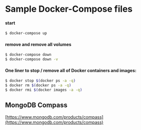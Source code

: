 # Sample Docker-Compose files

#### start

```zsh
$ docker-compose up
```

#### remove and remove all volumes

```zsh
$ docker-compose down
$ docker-compose down -v
```

#### One liner to stop / remove all of Docker containers and images:

```zsh
$ docker stop $(docker ps -a -q)
$ docker rm $(docker ps -a -q)
$ docker rmi $(docker images -a -q)
```

## MongoDB Compass

[https://www.mongodb.com/products/compass](https://www.mongodb.com/products/compass)
